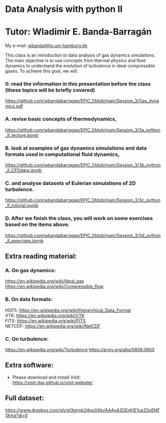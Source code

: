 # Data Analysis with python II

# Tutor: Wladimir E. Banda-Barragán
My e-mail: wbanda@hs.uni-hamburg.de

This class is an introduction to data analysis of gas dynamics simulations. The main objective is to use concepts from thermal physics and fluid dynamics to understand the evolution of turbulence in ideal compressible gases. To achieve this goal, we will:

### 0. read the information in this presentation before the class (these topics will be briefly covered)
https://github.com/wbandabarragan/EPIC_1/blob/main/Session_3/Gas_dynamics.pdf

### A. revise basic concepts of thermodynamics,
https://github.com/wbandabarragan/EPIC_1/blob/main/Session_3/3a_python_II_lecture.ipynb

### B. look at examples of gas dynamics simulations and data formats used in computational fluid dynamics,
https://github.com/wbandabarragan/EPIC_1/blob/main/Session_3/3b_python_II_CFDdata.ipynb

### C. and analyse datasets of Eulerian simulations of 2D turbulence.
https://github.com/wbandabarragan/EPIC_1/blob/main/Session_3/3c_python_II_tutorial.ipynb

### D. After we finish the class, you will work on some exercises based on the items above.
https://github.com/wbandabarragan/EPIC_1/blob/main/Session_3/3d_python_II_exercises.ipynb

## Extra reading material:
### A. On gas dynamics:
https://en.wikipedia.org/wiki/Ideal_gas</br>
https://en.wikipedia.org/wiki/Compressible_flow

### B. On data formats:
HDF5: https://en.wikipedia.org/wiki/Hierarchical_Data_Format</br>
VTK: https://en.wikipedia.org/wiki/VTK</br>
FITS: https://en.wikipedia.org/wiki/FITS</br>
NETCDF: https://en.wikipedia.org/wiki/NetCDF

### C. On turbulence:
https://en.wikipedia.org/wiki/Turbulence
https://arxiv.org/abs/0808.0605

## Extra software:
- Please download and install VisIt:</br>
https://visit-dav.github.io/visit-website/

## Full dataset:
https://www.dropbox.com/sh/gt3grmb24no04lp/AAAxAZGErA1E1cpZ0xENF1Xma?dl=0
